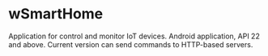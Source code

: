 # wSmartHome
Application for control and monitor IoT devices.
Android application, API 22 and above.
Current version can send commands to HTTP-based servers.

